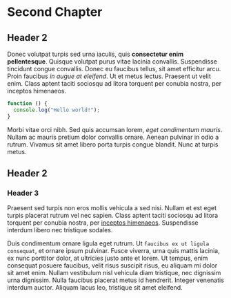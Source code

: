 # Second Chapter

## Header 2

Donec volutpat turpis sed urna iaculis, quis **consectetur enim pellentesque**. Quisque volutpat purus vitae lacinia convallis. Suspendisse tincidunt congue convallis. Donec eu faucibus tellus, sit amet efficitur arcu. Proin faucibus *in augue at eleifend*. Ut et metus lectus. Praesent ut velit enim. Class aptent taciti sociosqu ad litora torquent per conubia nostra, per inceptos himenaeos.

```javascript
function () {
  console.log("Hello world!");
}
```

Morbi vitae orci nibh. Sed quis accumsan lorem, _eget condimentum mauris_. Nullam ac mauris pretium dolor convallis ornare. Aenean pulvinar in odio a rutrum. Vivamus sit amet libero porta turpis congue blandit. Nunc at turpis metus. 

## Header 2

### Header 3

Praesent sed turpis non eros mollis vehicula a sed nisi. Nullam et est eget turpis placerat rutrum vel nec sapien. Class aptent taciti sociosqu ad litora torquent per conubia nostra, per [inceptos himenaeos](https://google.com). Suspendisse interdum libero nec tristique sodales.

Duis condimentum ornare ligula eget rutrum. Ut `faucibus ex ut ligula consequat`, et ornare ipsum pulvinar. Fusce viverra, urna quis mattis lacinia, ex nunc porttitor dolor, at ultricies justo ante et lorem. Ut tempus, enim consequat posuere faucibus, velit risus suscipit risus, eu aliquam mi dolor sit amet enim. Nullam vestibulum nisl vehicula diam tristique, nec dignissim urna dignissim. Nulla faucibus placerat metus id hendrerit. Integer venenatis interdum auctor. Aliquam lacus leo, tristique sit amet eleifend.